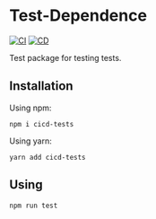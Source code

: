 # Test-Dependence

[![CI](https://github.com/Trard/CICD-tests/actions/workflows/CI.yml/badge.svg)](https://github.com/Trard/CICD-tests/actions/workflows/CI.yml)
[![CD](https://github.com/Trard/CICD-tests/actions/workflows/CD.yml/badge.svg)](https://github.com/Trard/CICD-tests/actions/workflows/CD.yml)

Test package for testing tests.

## Installation

Using npm:

```shell
npm i cicd-tests
```

Using yarn:

```shell
yarn add cicd-tests
```

## Using

```shell
npm run test
```

